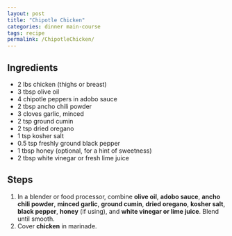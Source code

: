 ```yaml
---
layout: post
title: "Chipotle Chicken"
categories: dinner main-course
tags: recipe
permalink: /ChipotleChicken/
---
```


## Ingredients

- 2 lbs chicken (thighs or breast)
- 3 tbsp olive oil
- 4 chipotle peppers in adobo sauce
- 2 tbsp ancho chili powder
- 3 cloves garlic, minced
- 2 tsp ground cumin
- 2 tsp dried oregano
- 1 tsp kosher salt
- 0.5 tsp freshly ground black pepper
- 1 tbsp honey (optional, for a hint of sweetness)
- 2 tbsp white vinegar or fresh lime juice

## Steps

1. In a blender or food processor, combine **olive oil**, **adobo sauce**,
   **ancho chili powder**, **minced garlic**, **ground cumin**, **dried
   oregano**, **kosher salt**, **black pepper**, **honey** (if using), and
   **white vinegar or lime juice**. Blend until smooth.
2. Cover **chicken** in marinade.
